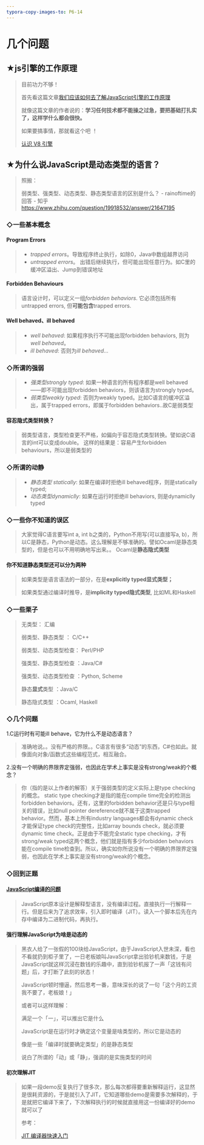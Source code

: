 ```yaml
---
typora-copy-images-to: P6-14
---
```




# 几个问题

## ★js引擎的工作原理

> 目前功力不够！
>
> 首先看这篇文章[我们应该如何去了解JavaScript引擎的工作原理](http://www.nowamagic.net/librarys/veda/detail/1579)
>
> 就像这篇文章的作者说的：**学习任何技术都不能操之过急，要把基础打扎实了，这样学什么都会很快。** 
>
> 如果要搞事情，那就看这个吧 ！
>
> [认识 V8 引擎](https://zhuanlan.zhihu.com/p/27628685)



## ★为什么说JavaScript是动态类型的语言？

> 照搬：
>
> 弱类型、强类型、动态类型、静态类型语言的区别是什么？ - rainoftime的回答 - 知乎 https://www.zhihu.com/question/19918532/answer/21647195 

### ◇一些基本概念

#### Program Errors

> - *trapped errors*。导致程序终止执行，如除0，Java中数组越界访问
> - *untrapped errors*。 出错后继续执行，但可能出现任意行为。如C里的缓冲区溢出、Jump到错误地址

#### Forbidden Behaviours

> 语言设计时，可以定义一组*forbidden behaviors*. 它必须包括所有untrapped errors, 但**可能包含**trapped errors.  

#### Well behaved、ill behaved

> - *well behaved*: 如果程序执行不可能出现forbidden behaviors, 则为*well behaved*。
> - *ill behaved*: 否则为*ill behaved...*

### ◇所谓的强弱

> - *强类型strongly typed*: 如果一种语言的所有程序都是well behaved——即不可能出现forbidden behaviors，则该语言为strongly typed。
> - *弱类型weakly typed*: 否则为weakly typed。比如C语言的缓冲区溢出，属于trapped errors，即属于forbidden behaviors..故C是弱类型

#### 容忍隐式类型转换？

> 弱类型语言，类型检查更不严格，如偏向于容忍隐式类型转换。譬如说C语言的int可以变成double。 这样的结果是：容易产生forbidden behaviours，所以是弱类型的 



### ◇所谓的动静

> - *静态类型 statically*: 如果在编译时拒绝ill behaved程序，则是statically typed;
> - *动态类型dynamiclly*: 如果在运行时拒绝ill behaviors, 则是dynamiclly typed



### ◇一些你不知道的误区

> 大家觉得C语言要写int a, int b之类的，Python不用写(可以直接写a, b)，所以C是静态，Python是动态。这么理解是不够准确的。譬如Ocaml是静态类型的，但是也可以不用明确地写出来。。 Ocaml是**静态隐式类型** 

#### 你不知道静态类型还可以分为两种

> 如果类型是语言语法的一部分，在是**explicitly typed显式类型；**
>
> 如果类型通过编译时推导，是**implicity typed隐式类型**, 比如ML和Haskell



### ◇一些栗子

> 无类型： 汇编 
>
> 弱类型、静态类型 ： C/C++ 
>
> 弱类型、动态类型检查： Perl/PHP 
>
> 强类型、静态类型检查 ：Java/C# 
>
> 强类型、动态类型检查 ：Python, Scheme 
>
> 静态**显式**类型 ：Java/C 
>
> 静态隐式类型 ：Ocaml, Haskell 



### ◇几个问题

1.C运行时有可能ill behave，它为什么不是动态语言？

> 准确地说。。没有严格的界限。。C语言有很多“动态”的东西，C#也如此。就像面向对象/函数式这些编程范式，相互融合。 



2.没有一个明确的界限界定强弱，也因此在学术上事实是没有strong/weak的个概念？

> 你（指的是以上作者的解答）关于强弱类型的定义实际上是type checking的概念。 static type checking才是指的能在compile time完全的检测出forbidden behaviors。还有，这里的forbidden behavior还是只与type相关的错误，比如null pointer dereference就不属于这类trapped behavior。然而，基本上所有industry languages都会有dynamic check才能保证type check的完整性，比如array bounds check，就必须要dynamic time check。正是由于不能完全static type checking，才有strong/weak typed这两个概念，他们就是指有多少forbidden behaviors能在compile time检查到。所以，确实如你所说没有一个明确的界限界定强弱，也因此在学术上事实是没有strong/weak的个概念。 



### ◇回到正题

#### [JavaScript编译的问题](https://segmentfault.com/q/1010000007396201)

> JavaScript原本设计是解释型语言，没有编译过程。直接执行一行解释一行。但是后来为了追求效率，引入即时编译（JIT）。读入一个脚本后先在内存中编译为二进制代码，再执行。 

#### 强行理解JavaScript为啥是动态的

> 黑衣人给了一张假的100块给JavaScript，由于JavaScript入世未深，看也不看就扔到柜子里了，一日老板娘叫JavaScript拿出验钞机来数钱，于是JavaScript就这样沉浸在数钱的乐趣中，直到验钞机报了一声「这钱有问题」后，才打断了此刻的状态！
>
> JavaScript顿时懵逼，然后思考一番，意味深长的说了一句「这个月的工资我不要了，老板娘！」
>
> 或者可以这样理解：
>
> 满足一个「一」，可以推出它是什么
>
> JavaScript是在运行时才确定这个变量是啥类型的，所以它是动态的
>
> 像是一些「编译时就要确定类型」的是静态类型
>
> 说白了所谓的「动」或「静」，强调的是实施类型的时间

#### 初次理解JIT

> 如果一段demo反复执行了很多次，那么每次都得要重新解释运行，这显然是很耗资源的，于是就引入了JIT，它知道哪些demo是需要多次解释的，于是就把它编译下来了，下次解释执行的时候就直接用这一份编译好的demo就可以了
>
> 参考：
>
> [JIT 编译器快速入门](https://juejin.im/post/58c7777eda2f605dc5b1c258)



